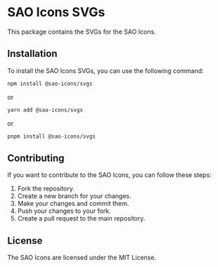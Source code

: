 # SAO Icons SVGs

This package contains the SVGs for the SAO Icons.

## Installation

To install the SAO Icons SVGs, you can use the following command:

```bash
npm install @sao-icons/svgs
```

or

```bash
yarn add @sao-icons/svgs
```

or

```bash
pnpm install @sao-icons/svgs
```

## Contributing

If you want to contribute to the SAO Icons, you can follow these steps:

1. Fork the repository.
2. Create a new branch for your changes.
3. Make your changes and commit them.
4. Push your changes to your fork.
5. Create a pull request to the main repository.

## License

The SAO Icons are licensed under the MIT License.
